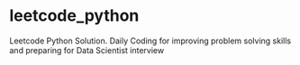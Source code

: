 # leetcode_python
Leetcode Python Solution. Daily Coding for improving problem solving skills and  preparing for Data Scientist interview
